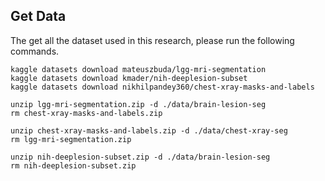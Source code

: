 ## Get Data
The get all the dataset used in this research, please run the following commands.
```
kaggle datasets download mateuszbuda/lgg-mri-segmentation
kaggle datasets download kmader/nih-deeplesion-subset
kaggle datasets download nikhilpandey360/chest-xray-masks-and-labels

unzip lgg-mri-segmentation.zip -d ./data/brain-lesion-seg
rm chest-xray-masks-and-labels.zip

unzip chest-xray-masks-and-labels.zip -d ./data/chest-xray-seg
rm lgg-mri-segmentation.zip

unzip nih-deeplesion-subset.zip -d ./data/brain-lesion-seg
rm nih-deeplesion-subset.zip
```